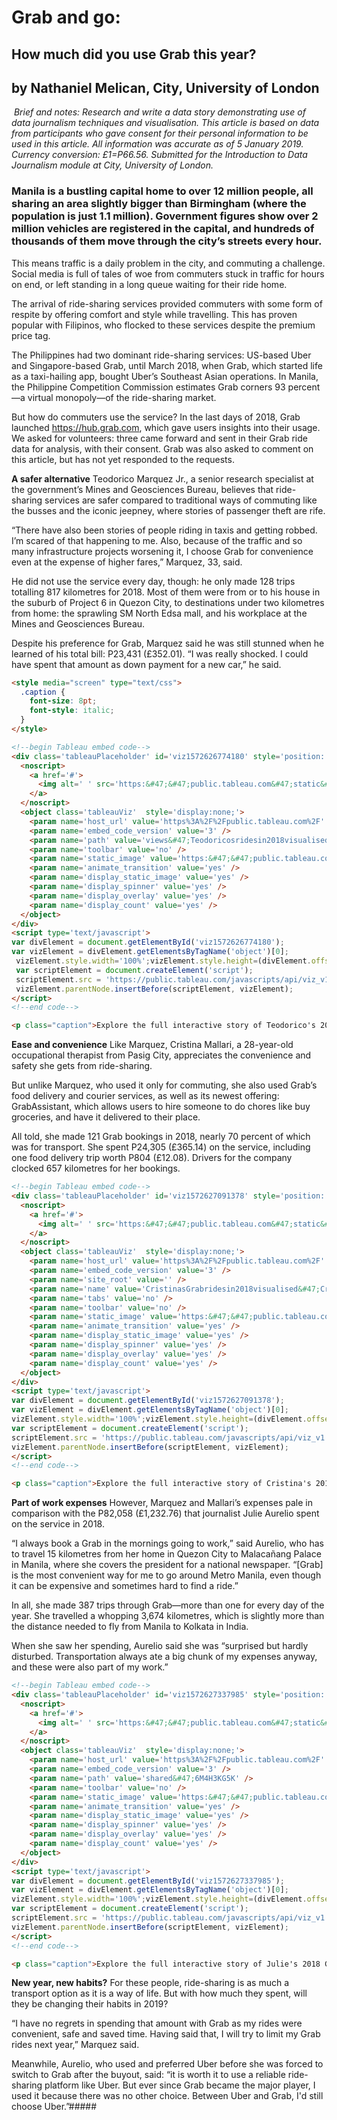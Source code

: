 # Grab and go:
## How much did you use Grab this year?

by Nathaniel Melican, City, University of London
------------------------------------------------
​
*Brief and notes: Research and write a data story demonstrating use of data journalism techniques and visualisation. This article is based on data from participants who gave consent for their personal information to be used in this article. All information was accurate as of 5 January 2019. Currency conversion: £1=P66.56. Submitted for the Introduction to Data Journalism module at City, University of London.*

### Manila is a bustling capital home to over 12 million people, all sharing an area slightly bigger than Birmingham (where the population is just 1.1 million). Government figures show over 2 million vehicles are registered in the capital, and hundreds of thousands of them move through the city’s streets every hour.

This means traffic is a daily problem in the city, and commuting a challenge. Social media is full of tales of woe from commuters stuck in traffic for hours on end, or left standing in a long queue waiting for their ride home.

The arrival of ride-sharing services provided commuters with some form of respite by offering comfort and style while travelling. This has proven popular with Filipinos, who flocked to these services despite the premium price tag.

The Philippines had two dominant ride-sharing services: US-based Uber and Singapore-based Grab, until March 2018, when Grab, which started life as a taxi-hailing app, bought Uber’s Southeast Asian operations. In Manila, the Philippine Competition Commission estimates Grab corners 93 percent—a virtual monopoly—of the ride-sharing market.

But how do commuters use the service? In the last days of 2018, Grab launched <https://hub.grab.com>, which gave users insights into their usage. We asked for volunteers: three came forward and sent in their Grab ride data for analysis, with their consent. Grab was also asked to comment on this article, but has not yet responded to the requests.

**A safer alternative**
Teodorico Marquez Jr., a senior research specialist at the government’s Mines and Geosciences Bureau, believes that ride-sharing services are safer compared to traditional ways of commuting like the busses and the iconic jeepney, where stories of passenger theft are rife.

“There have also been stories of people riding in taxis and getting robbed. I’m scared of that happening to me. Also, because of the traffic and so many infrastructure projects worsening it, I choose Grab for convenience even at the expense of higher fares,” Marquez, 33, said.

He did not use the service every day, though: he only made 128 trips totalling 817 kilometres for 2018. Most of them were from or to his house in the suburb of Project 6 in Quezon City, to destinations under two kilometres from home: the sprawling SM North Edsa mall, and his workplace at the Mines and Geosciences Bureau.

Despite his preference for Grab, Marquez said he was still stunned when he learned of his total bill: P23,431 (£352.01). “I was really shocked. I could have spent that amount as down payment for a new car,” he said.

```html
<style media="screen" type="text/css">
  .caption {
    font-size: 8pt;
    font-style: italic;
  }
</style>

<!--begin Tableau embed code-->
<div class='tableauPlaceholder' id='viz1572626774180' style='position: relative'>
  <noscript>
    <a href='#'>
      <img alt=' ' src='https:&#47;&#47;public.tableau.com&#47;static&#47;images&#47;Te&#47;Teodoricosridesin2018visualised&#47;Teodoricosridesin2018visualised&#47;1_rss.png' style='border: none' />
    </a>
  </noscript>
  <object class='tableauViz'  style='display:none;'>
    <param name='host_url' value='https%3A%2F%2Fpublic.tableau.com%2F' />
    <param name='embed_code_version' value='3' />
    <param name='path' value='views&#47;Teodoricosridesin2018visualised&#47;Teodoricosridesin2018visualised?:embed=y&amp;:display_count=y' />
    <param name='toolbar' value='no' />
    <param name='static_image' value='https:&#47;&#47;public.tableau.com&#47;static&#47;images&#47;&#47;&#47;1.png' />
    <param name='animate_transition' value='yes' />
    <param name='display_static_image' value='yes' />
    <param name='display_spinner' value='yes' />
    <param name='display_overlay' value='yes' />
    <param name='display_count' value='yes' />
  </object>
</div>
<script type='text/javascript'>
var divElement = document.getElementById('viz1572626774180');
var vizElement = divElement.getElementsByTagName('object')[0];
 vizElement.style.width='100%';vizElement.style.height=(divElement.offsetWidth*0.75)+'px';
 var scriptElement = document.createElement('script');
 scriptElement.src = 'https://public.tableau.com/javascripts/api/viz_v1.js';
 vizElement.parentNode.insertBefore(scriptElement, vizElement);
</script>
<!--end code-->

<p class="caption">Explore the full interactive story of Teodorico's 2018 Grab history above or on <a href="https://public.tableau.com/profile/nathaniel.melican#!/vizhome/Teodoricosridesin2018visualised/Teodoricosridesin2018visualised" target="blank">Tableau</a> (opens in new window).</p>
```

**Ease and convenience**
Like Marquez, Cristina Mallari, a 28-year-old occupational therapist from Pasig City, appreciates the convenience and safety she gets from ride-sharing.

But unlike Marquez, who used it only for commuting, she also used Grab’s food delivery and courier services, as well as its newest offering: GrabAssistant, which allows users to hire someone to do chores like buy groceries, and have it delivered to their place.

All told, she made 121 Grab bookings in 2018, nearly 70 percent of which was for transport. She spent P24,305 (£365.14) on the service, including one food delivery trip worth P804 (£12.08). Drivers for the company clocked 657 kilometres for her bookings.

```html
<!--begin Tableau embed code-->
<div class='tableauPlaceholder' id='viz1572627091378' style='position: relative'>
  <noscript>
    <a href='#'>
      <img alt=' ' src='https:&#47;&#47;public.tableau.com&#47;static&#47;images&#47;Cr&#47;CristinasGrabridesin2018visualised&#47;CristinasGrabridesin2018visualised&#47;1_rss.png' style='border: none' />
    </a>
  </noscript>
  <object class='tableauViz'  style='display:none;'>
    <param name='host_url' value='https%3A%2F%2Fpublic.tableau.com%2F' />
    <param name='embed_code_version' value='3' />
    <param name='site_root' value='' />
    <param name='name' value='CristinasGrabridesin2018visualised&#47;CristinasGrabridesin2018visualised' />
    <param name='tabs' value='no' />
    <param name='toolbar' value='no' />
    <param name='static_image' value='https:&#47;&#47;public.tableau.com&#47;static&#47;images&#47;Cr&#47;CristinasGrabridesin2018visualised&#47;CristinasGrabridesin2018visualised&#47;1.png' />
    <param name='animate_transition' value='yes' />
    <param name='display_static_image' value='yes' />
    <param name='display_spinner' value='yes' />
    <param name='display_overlay' value='yes' />
    <param name='display_count' value='yes' />
  </object>
</div>
<script type='text/javascript'>
var divElement = document.getElementById('viz1572627091378');
var vizElement = divElement.getElementsByTagName('object')[0];
vizElement.style.width='100%';vizElement.style.height=(divElement.offsetWidth*0.75)+'px';
var scriptElement = document.createElement('script');
scriptElement.src = 'https://public.tableau.com/javascripts/api/viz_v1.js';
vizElement.parentNode.insertBefore(scriptElement, vizElement);
</script>
<!--end code-->

<p class="caption">Explore the full interactive story of Cristina's 2018 Grab history above or on <a href="https://public.tableau.com/profile/nathaniel.melican#!/vizhome/CristinasGrabridesin2018visualised/CristinasGrabridesin2018visualised" target="_blank">Tableau</a> (opens in new window).</p>
```

**Part of work expenses**
However, Marquez and Mallari’s expenses pale in comparison with the P82,058 (£1,232.76) that journalist Julie Aurelio spent on the service in 2018.

“I always book a Grab in the mornings going to work,” said Aurelio, who has to travel 15 kilometres from her home in Quezon City to Malacañang Palace in Manila, where she covers the president for a national newspaper. “[Grab] is the most convenient way for me to go around Metro Manila, even though it can be expensive and sometimes hard to find a ride.”

In all, she made 387 trips through Grab—more than one for every day of the year. She travelled a whopping 3,674 kilometres, which is slightly more than the distance needed to fly from Manila to Kolkata in India.

When she saw her spending, Aurelio said she was “surprised but hardly disturbed. Transportation always ate a big chunk of my expenses anyway, and these were also part of my work.”

```html
<!--begin Tableau embed code-->
<div class='tableauPlaceholder' id='viz1572627337985' style='position: relative'>
  <noscript>
    <a href='#'>
      <img alt=' ' src='https:&#47;&#47;public.tableau.com&#47;static&#47;images&#47;6M&#47;6M4H3KG5K&#47;1_rss.png' style='border: none' />
    </a>
  </noscript>
  <object class='tableauViz'  style='display:none;'>
    <param name='host_url' value='https%3A%2F%2Fpublic.tableau.com%2F' />
    <param name='embed_code_version' value='3' />
    <param name='path' value='shared&#47;6M4H3KG5K' />
    <param name='toolbar' value='no' />
    <param name='static_image' value='https:&#47;&#47;public.tableau.com&#47;static&#47;images&#47;6M&#47;6M4H3KG5K&#47;1.png' />
    <param name='animate_transition' value='yes' />
    <param name='display_static_image' value='yes' />
    <param name='display_spinner' value='yes' />
    <param name='display_overlay' value='yes' />
    <param name='display_count' value='yes' />
  </object>
</div>
<script type='text/javascript'>
var divElement = document.getElementById('viz1572627337985');
var vizElement = divElement.getElementsByTagName('object')[0];
vizElement.style.width='100%';vizElement.style.height=(divElement.offsetWidth*0.75)+'px';
var scriptElement = document.createElement('script');
scriptElement.src = 'https://public.tableau.com/javascripts/api/viz_v1.js';
vizElement.parentNode.insertBefore(scriptElement, vizElement);
</script>
<!--end code-->

<p class="caption">Explore the full interactive story of Julie's 2018 Grab history above or in <a href="https://public.tableau.com/profile/nathaniel.melican#!/vizhome/JuliesGrabridesin2018visualised/JuliesGrabridesin2018visualised" target="-_blank">Tableau</a> (opens in new window).</p>
```

**New year, new habits?**
For these people, ride-sharing is as much a transport option as it is a way of life. But with how much they spent, will they be changing their habits in 2019?

“I have no regrets in spending that amount with Grab as my rides were convenient, safe and saved time. Having said that, I will try to limit my Grab rides next year,” Marquez said.

Meanwhile, Aurelio, who used and preferred Uber before she was forced to switch to Grab after the buyout, said: “it is worth it to use a reliable ride-sharing platform like Uber. But ever since Grab became the major player, I used it because there was no other choice. Between Uber and Grab, I'd still choose Uber.”#####
